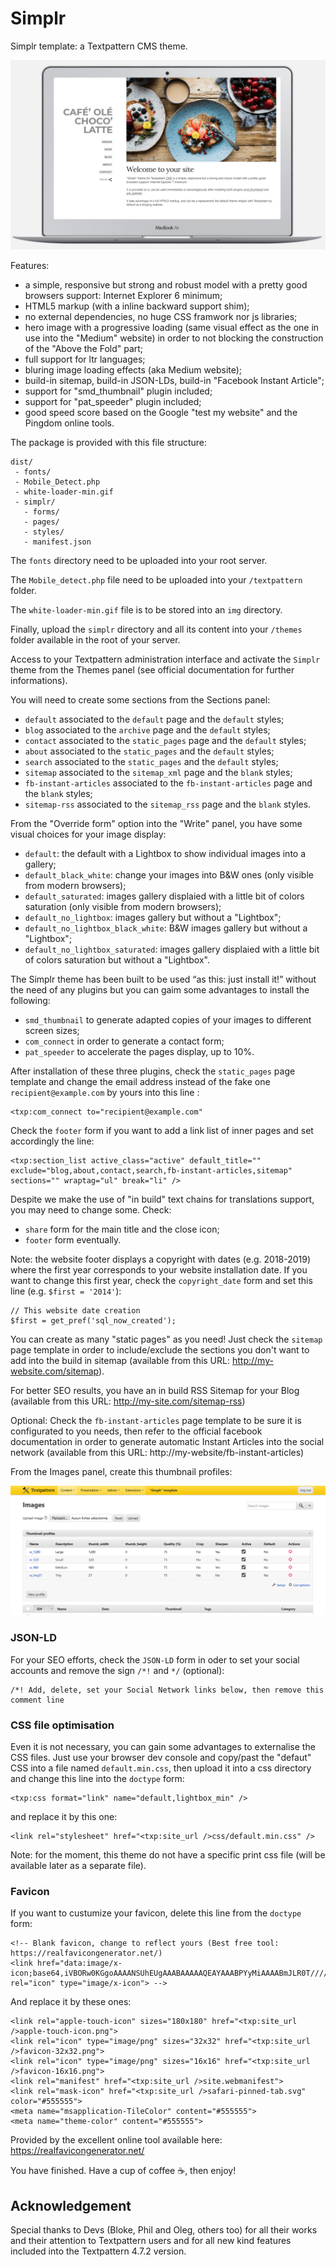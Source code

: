 # Simplr
Simplr template: a Textpattern CMS theme.

![Simplr Textpattern Theme](https://raw.githubusercontent.com/cara-tm/simplr/master/screenshots/simplr-mac-book-air.png "Simplr")

Features:

* a simple, responsive but strong and robust model with a pretty good browsers support: Internet Explorer 6 minimum;
* HTML5 markup (with a inline backward support shim);
* no external dependencies, no huge CSS framwork nor js libraries;
* hero image with a progressive loading (same visual effect as the one in use into the "Medium" website) in order to not blocking the construction of the "Above the Fold" part;
* full support for ltr languages;
* bluring image loading effects (aka Medium website);
* build-in sitemap, build-in JSON-LDs, build-in "Facebook Instant Article";
* support for "smd_thumbnail" plugin included;
* support for "pat_speeder" plugin included;
* good speed score based on the Google "test my website" and the Pingdom online tools.


The package is provided with this file structure:

    dist/
     - fonts/
     - Mobile_Detect.php
	 - white-loader-min.gif
     - simplr/
       - forms/
       - pages/
       - styles/
       - manifest.json
 
The `fonts` directory need to be uploaded into your root server.

The `Mobile_detect.php` file need to be uploaded into your  `/textpattern` folder.

The `white-loader-min.gif` file is to be stored into an `img` directory.

Finally, upload the `simplr` directory and all its content into your `/themes` folder available in the root of your server.

Access to your Textpattern administration interface and activate the `Simplr` theme from the Themes panel (see official documentation for further informations).

You will need to create some sections from the Sections panel:

* `default` associated to the `default` page and the `default` styles;
* `blog` associated to the `archive` page and the `default` styles;
* `contact` associated to the `static_pages` page and the `default` styles;
* `about` associated to the `static_pages` and the `default` styles;
* `search` associated to the `static_pages` and the `default` styles;
* `sitemap` associated to the `sitemap_xml` page and the `blank` styles;
* `fb-instant-articles` associated to the `fb-instant-articles` page and the `blank` styles;
* `sitemap-rss` associated to the `sitemap_rss` page and the `blank` styles.

From the "Override form" option into the "Write" panel, you have some visual choices for your image display:

* `default`: the default with a Lightbox to show individual images into a gallery;
* `default_black_white`: change your images into B&W ones (only visible from modern browsers);
* `default_saturated`: images gallery displaied with a little bit of colors saturation (only visible from modern browsers);
* `default_no_lightbox`: images gallery but without a "Lightbox";
* `default_no_lightbox_black_white`: B&W images gallery but without a "Lightbox";
* `default_no_lightbox_saturated`: images gallery displaied with a little bit of colors saturation but without a "Lightbox".

The Simplr theme has been built to be used “as this: just install it!” without the need of any plugins but you can gaim some advantages to install the following:

- `smd_thumbnail` to generate adapted copies of your images to different screen sizes;
- `com_connect` in order to generate a contact form;
- `pat_speeder` to accelerate the pages display, up to 10%.

After installation of these three plugins, check the `static_pages` page template and change the email address instead of the fake one `recipient@example.com` by yours into this line :

    <txp:com_connect to="recipient@example.com"

Check the `footer` form if you want to add a link list of inner pages and set accordingly the line:

    <txp:section_list active_class="active" default_title="" exclude="blog,about,contact,search,fb-instant-articles,sitemap" sections="" wraptag="ul" break="li" />

Despite we make the use of "in build" text chains for translations support, you may need to change some. Check:

* `share` form for the main title and the close icon;
* `footer` form eventually.

Note: the website footer displays a copyright with dates (e.g. 2018-2019)  where the first year corresponds to your website installation date. If you want to change this first year, check the `copyright_date` form and set this line (e.g. `$first = '2014'`):

    // This website date creation
    $first = get_pref('sql_now_created');

You can create as many "static pages" as you need! Just check the `sitemap` page template in order to include/exclude the sections you don't want to add into the build in sitemap (available from this URL: http://my-website.com/sitemap).

For better SEO results, you have an in build RSS Sitemap for your Blog (available from this URL: http://my-site.com/sitemap-rss)

Optional: Check the `fb-instant-articles` page template to be sure it is configurated to you needs, then refer to the official facebook documentation in order to generate automatic Instant Articles into the social network (available from this URL: http://my-website/fb-instant-articles)

From the Images panel, create this thumbnail profiles:

![Simplr Textpattern Theme](https://raw.githubusercontent.com/cara-tm/simplr/master/screenshots/profiles.png "smd_thumbnail plugin configuration")

### JSON-LD

For your SEO efforts, check the `JSON-LD` form in oder to set your social accounts and remove the sign `/*!` and `*/` (optional):

    /*! Add, delete, set your Social Network links below, then remove this comment line 

### CSS file optimisation

Even it is not necessary, you can gain some advantages to externalise the CSS files. Just use your browser dev console and copy/past the "defaut" CSS into a file named `default.min.css`, then upload it into a css directory and change this line into the `doctype` form:

    <txp:css format="link" name="default,lightbox_min" />

and replace it by this one:

    <link rel="stylesheet" href="<txp:site_url />css/default.min.css" />

Note: for the moment, this theme do not have a specific print css file (will be available later as a separate file).
    

### Favicon

If you want to custumize your favicon, delete this line from the `doctype` form:

    <!-- Blank favicon, change to reflect yours (Best free tool: https://realfavicongenerator.net/) 
    <link href="data:image/x-icon;base64,iVBORw0KGgoAAAANSUhEUgAAABAAAAAQEAYAAABPYyMiAAAABmJLR0T///////8JWPfcAAAACXBIWXMAAABIAAAASABGyWs+AAAAF0lEQVRIx2NgGAWjYBSMglEwCkbBSAcACBAAAeaR9cIAAAAASUVORK5CYII=" rel="icon" type="image/x-icon"> -->

And replace it by these ones:

    <link rel="apple-touch-icon" sizes="180x180" href="<txp:site_url />apple-touch-icon.png">
    <link rel="icon" type="image/png" sizes="32x32" href="<txp:site_url />favicon-32x32.png">
    <link rel="icon" type="image/png" sizes="16x16" href="<txp:site_url />favicon-16x16.png">
    <link rel="manifest" href="<txp:site_url />site.webmanifest">
    <link rel="mask-icon" href="<txp:site_url />safari-pinned-tab.svg" color="#555555">
    <meta name="msapplication-TileColor" content="#555555">
    <meta name="theme-color" content="#555555">

Provided by the excellent online tool available here: https://realfavicongenerator.net/

You have finished. Have a cup of coffee ☕️, then enjoy!

## Acknowledgement

Special thanks to Devs (Bloke, Phil and Oleg, others too) for all their works and their attention to Textpattern users and for all new kind features included into the Textpattern 4.7.2 version.